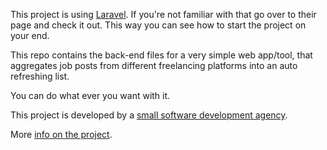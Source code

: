 This project is using [Laravel](https://github.com/laravel/laravel). If you're not familiar with that go over to their page and check it out. This way you can see how to start the project on your end.

This repo contains the back-end files for a very simple web app/tool, that aggregates job posts from different freelancing platforms into an auto refreshing list.

You can do what ever you want with it.

This project is developed by a [small software development agency](https://digidworks.com/).

More [info on the project](https://digidworks.com/post/4).
